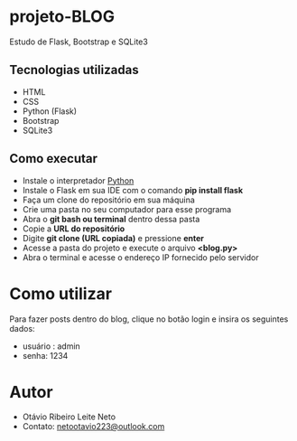 # projeto-BLOG
Estudo de Flask, Bootstrap e SQLite3

## Tecnologias utilizadas
* HTML
* CSS
* Python (Flask)
* Bootstrap
* SQLite3

## Como executar
* Instale o interpretador [Python](https://www.python.org/downloads/)
* Instale o Flask em sua IDE com o comando **pip install flask**
* Faça um clone do repositório em sua máquina
* Crie uma pasta no seu computador para esse programa
* Abra o **git bash ou terminal** dentro dessa pasta
* Copie a **URL do repositório**
* Digite **git clone (URL copiada)** e pressione **enter**
* Acesse a pasta do projeto e execute o arquivo **<blog.py>**
* Abra o terminal e acesse o endereço IP fornecido pelo servidor

# Como utilizar
Para fazer posts dentro do blog, clique no botão login e insira os seguintes dados:
* usuário : admin
* senha: 1234

# Autor
- Otávio Ribeiro Leite Neto
- Contato: netootavio223@outlook.com
